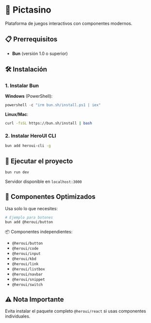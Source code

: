 # 🎰 Pictasino

Plataforma de juegos interactivos con componentes modernos.

## 📋 Prerrequisitos

- **Bun** (versión 1.0 o superior)

## 🛠️ Instalación

### 1. Instalar Bun

**Windows** (PowerShell):

```powershell
powershell -c "irm bun.sh/install.ps1 | iex"
```

**Linux/Mac**:

```bash
curl -fsSL https://bun.sh/install | bash
```

### 2. Instalar HeroUI CLI

```bash
bun add heroui-cli -g
```

## 🚀 Ejecutar el proyecto

```bash
bun run dev
```

Servidor disponible en `localhost:3000`

## 🧩 Componentes Optimizados

Usa solo lo que necesites:

```bash
# Ejemplo para botones
bun add @heroui/button
```

📦 Componentes independientes:

- `@heroui/button`
- `@heroui/code`
- `@heroui/input`
- `@heroui/kbd`
- `@heroui/link`
- `@heroui/listbox`
- `@heroui/navbar`
- `@heroui/snippet`
- `@heroui/switch`

## ⚠️ Nota Importante

Evita instalar el paquete completo `@heroui/react` si usas componentes individuales.
